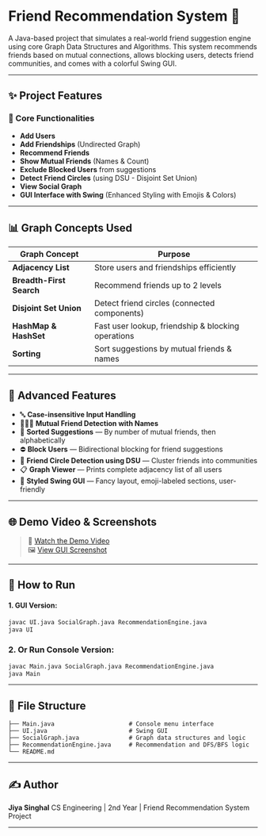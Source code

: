 # Friend Recommendation System 🤝

A Java-based project that simulates a real-world friend suggestion engine using core Graph Data Structures and Algorithms. This system recommends friends based on mutual connections, allows blocking users, detects friend communities, and comes with a colorful Swing GUI.

---

## ✨ Project Features

### 🤖 Core Functionalities

* **Add Users**
* **Add Friendships** (Undirected Graph)
* **Recommend Friends**
* **Show Mutual Friends** (Names & Count)
* **Exclude Blocked Users** from suggestions
* **Detect Friend Circles** (using DSU - Disjoint Set Union)
* **View Social Graph**
* **GUI Interface with Swing** (Enhanced Styling with Emojis & Colors)

---

## 📊 Graph Concepts Used

| Graph Concept            | Purpose                                             |
|--------------------------|-----------------------------------------------------|
| **Adjacency List**       | Store users and friendships efficiently             |
| **Breadth-First Search** | Recommend friends up to 2 levels                    |
| **Disjoint Set Union**   | Detect friend circles (connected components)        |
| **HashMap & HashSet**    | Fast user lookup, friendship & blocking operations  |
| **Sorting**              | Sort suggestions by mutual friends & names          |

---

## 🚀 Advanced Features

- 🔤 **Case-insensitive Input Handling**
- 🧍‍🤝‍🧍 **Mutual Friend Detection with Names**
- 📶 **Sorted Suggestions** — By number of mutual friends, then alphabetically
- ⛔ **Block Users** — Bidirectional blocking for friend suggestions
- 🧩 **Friend Circle Detection using DSU** — Cluster friends into communities
- 📋 **Graph Viewer** — Prints complete adjacency list of all users
- 🎨 **Styled Swing GUI** — Fancy layout, emoji-labeled sections, user-friendly

---

## 🌐 Demo Video & Screenshots

> 🎥 [Watch the Demo Video](https://your-demo-link.com)  
> 🖼️ [View GUI Screenshot](./screenshots/fancy-ui.png)

---

## 📁 How to Run

#### 1. GUI Version:
```bash
javac UI.java SocialGraph.java RecommendationEngine.java
java UI
```

### 2. Or Run Console Version:

```bash
javac Main.java SocialGraph.java RecommendationEngine.java
java Main
```

---

## 📂 File Structure

```
├── Main.java                     # Console menu interface
├── UI.java                       # Swing GUI
├── SocialGraph.java              # Graph data structures and logic
├── RecommendationEngine.java     # Recommendation and DFS/BFS logic
└── README.md
```


---

## ✍️ Author

**Jiya Singhal**
CS Engineering | 2nd Year | Friend Recommendation System Project

---

